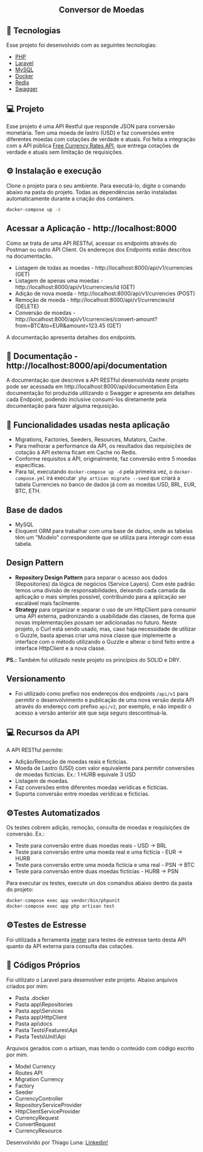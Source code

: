 <h2 align="center">
   Conversor de Moedas
</h2>

## 🚀 Tecnologias

Esse projeto foi desenvolvido com as seguintes tecnologias:

- [PHP](https://php.net)
- [Laravel](https://laravel.com)
- [MySQL](https://mysql.com)
- [Docker](https://docker.com)
- [Redis](https://redis.io)
- [Swagger](https://github.com/DarkaOnLine/L5-Swagger)


## 💻 Projeto

Esse projeto é uma API Restful que responde JSON para conversão monetária. Tem uma moeda de lastro (USD)
e faz conversões entre diferentes moedas com cotações de verdade e atuais.
Foi feita a integração com a API pública  [Free Currency Rates API](https://github.com/fawazahmed0/currency-api),
que entrega cotações de verdade e atuais sem limitação de requisições.

## ⚙️ Instalação e execução
Clone o projeto para o seu ambiente.
Para executá-lo, digite o comando abaixo na pasta do projeto.
Todas as dependências serão instaladas automaticamente durante a criação dos containers.
```sh
docker-compose up -d
```

## Acessar a Aplicação - http://localhost:8000
Como se trata de uma API RESTful, acessar os endpoints através do Postman ou outro API Client.
Os endereços dos Endpoints estão descritos na documentação.
- Listagem de todas as moedas - http://localhost:8000/api/v1/currencies (GET)
- Listagem de apenas uma moedas - http://localhost:8000/api/v1/currencies/id (GET)
- Adição de nova moeda - http://localhost:8000/api/v1/currencies (POST)
- Remoção de moeda - http://localhost:8000/api/v1/currencies/id (DELETE)
- Conversão de moedas - http://localhost:8000/api/v1/currencies/convert-amount?from=BTC&to=EUR&amount=123.45 (GET)

A documentação apresenta detalhes dos endpoints.

## 📝 Documentação - http://localhost:8000/api/documentation
A documentação que descreve a API RESTful desenvolvida neste projeto pode ser acessada em http://localhost:8000/api/documentation
Esta documentação foi produzida utilizando o Swagger e apresenta em detalhes cada Endpoint, podendo inclusive consumí-los
diretamente pela documentação para fazer alguma requisição.

## 🚀 Funcionalidades usadas nesta aplicação
- Migrations, Factories, Seeders, Resources, Mutators, Cache.
- Para melhorar a performance da API, os resultados das requisições de cotação à API externa ficam em Cache no Redis.
- Conforme requisitos a API, originalmente, faz conversão entre 5 moedas específicas.
- Para tal, executando `docker-compose up -d` pela primeira vez, o `docker-compose.yml` irá executar` php artisan migrate --seed`
que criará a tabela Currencies no banco de dados já com as moedas USD, BRL, EUR, BTC, ETH.

## Base de dados
- MySQL
- Eloquent ORM para trabalhar com uma base de dados, onde as tabelas têm um "Modelo" correspondente que se utiliza para interagir com essa tabela.

## Design Pattern
- **Repository Design Pattern** para separar o acesso aos dados (Repositories) da lógica de negócios (Service Layers).
Com este padrão temos uma divisão de responsabilidades,
  deixando cada camada da aplicação o mais simples possível, contribuindo para a aplicação ser escalável mais facilmente.
- **Strategy** para organizar e separar o uso de um HttpClient para consumir uma API externa, padronizando a usabilidade
das classes, de forma que novas implementações possam ser adicionadas no futuro. Neste projeto, o Curl está sendo usado, mas, caso haja
necessidade de utilizar o Guzzle, basta apenas criar uma nova classe que implemente a interface com o método utilizando o Guzzle e alterar o bind feito entre
a interface HttpClient e a nova classe.

**PS.:** Também foi utilizado neste projeto os princípios do SOLID e DRY.

## Versionamento
- Foi utilizado como prefixo nos endereços dos endpoints `/api/v1` para permitir o desenvolvimento e publicação de uma nova versão desta API através
  do endereço com prefixo `api/v2`, por exemplo, e não impedir o acesso a versão anterior até que seja seguro descontinuá-la.

## 💻 Recursos da API
A API RESTful permite:
- Adição/Remoção de moedas reais e fictícias.
- Moeda de Lastro (USD) com valor equivalente para permitir conversões de moedas fictícias. Ex.: 1 HURB equivale 3 USD
- Listagem de moedas.
- Faz conversões entre diferentes moedas verídicas e fictícias.
- Suporta conversão entre moedas verídicas e fictícias.

## ⚙️Testes Automatizados
Os testes cobrem adição, remoção, consulta de moedas e requisições de conversão.
Ex.:
- Teste para conversão entre duas moedas reais - USD -> BRL
- Teste para conversão entre uma moeda real e uma fictícia - EUR -> HURB
- Teste para conversão entre uma moeda fictícia e uma real - PSN -> BTC
- Teste para conversão entre duas moedas fictícias - HURB -> PSN

Para executar os testes, execute un dos comandos abaixo dentro da pasta do projeto:
```sh
docker-compose exec app vendor/bin/phpunit
docker-compose exec app php artisan test
```

## ⚙️Testes de Estresse
Foi utilizada a ferramenta [jmeter](http://jmeter.apache.org/download_jmeter.cgi) para testes de estresse tanto
desta API quanto da API externa para consulta das cotações.

## 📝 Códigos Próprios

Foi utilizato o Laravel para desenvolver este projeto. Abaixo arquivos criados por mim:
- Pasta .docker
- Pasta app\Repositories
- Pasta app\Services
- Pasta app\HttpClient
- Pasta api\docs
- Pasta Tests\Features\Api
- Pasta Tests\Unit\Api

Arquivos gerados com o artisan, mas tendo o conteúdo com código escrito por mim.
- Model Currency
- Routes API
- Migration Currency
- Factory
- Seeder
- CurrencyController
- RepositoryServiceProvider
- HttpClientServiceProvider
- CurrencyRequest
- ConvertRequest
- CurrencyResource

Desenvolvido por Thiago Luna: [Linkedin!](https://www.linkedin.com/in/thiago-luna/)


